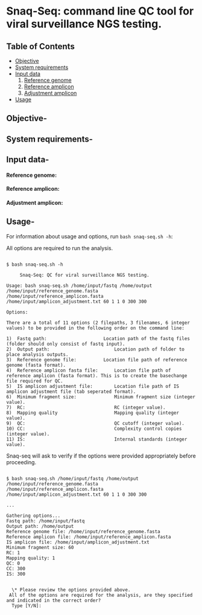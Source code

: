 # Snaq-Seq: command line QC tool for viral surveillance NGS testing. 

Table of Contents
-----------------
- [Objective](#objective)
- [System requirements](#requirements)
- [Input data](#data)
  1. [Reference genome](#reference-genome)
  2. [Reference amplicon](#reference-amplicon)
  3. [Adjustment amplicon](#adjustment-amplicon)
- [Usage](#usage-options)

## <a name="objective"></a> Objective-

## <a name="requirements"></a> System requirements-

## <a name="data"></a> Input data-

#### Reference genome:

#### Reference amplicon:

#### Adjustment amplicon:


## <a name="usage-options"></a> Usage-

For information about usage and options, run ```bash snaq-seq.sh -h```: 

All options are required to run the analysis.

```

$ bash snaq-seq.sh -h 

     Snaq-Seq: QC for viral surveillance NGS testing.     

Usage: bash snaq-seq.sh /home/input/fastq /home/output /home/input/reference_genome.fasta /home/input/reference_amplicon.fasta /home/input/amplicon_adjustment.txt 60 1 1 0 300 300

Options:

There are a total of 11 options (2 filepaths, 3 filenames, 6 integer values) to be provided in the following order on the command line:
 
1)  Fastq path:                  	Location path of the fastq files (folder should only consist of fastq input).
2)  Output path:                        Location path of folder to place analysis outputs.
3)  Reference genome file:       	Location file path of reference genome (fasta format).
4)  Reference amplicon fasta file:      Location file path of reference amplicon (fasta format). This is to create the basechange file required for QC.
5)  IS amplicon adjustment file:        Location file path of IS amplicon adjustment file (tab seperated format).
6)  Minimum fragment size:              Minimum fragment size (integer value).
7)  RC:                                 RC (integer value).
8)  Mapping quality                     Mapping quality (integer value).
9)  QC:                                 QC cutoff (integer value).
10) CC:                                 Complexity control copies (integer value).
11) IS:                                 Internal standards (integer value).
```

Snaq-seq will ask to verify if the options were provided appropriately before proceeding.

```

$ bash snaq-seq.sh /home/input/fastq /home/output /home/input/reference_genome.fasta /home/input/reference_amplicon.fasta /home/input/amplicon_adjustment.txt 60 1 1 0 300 300

... 

Gathering options... 
Fastq path: /home/input/fastq
Output path: /home/output
Reference genome file: /home/input/reference_genome.fasta
Reference amplicon file: /home/input/reference_amplicon.fasta
IS amplicon file: /home/input/amplicon_adjustment.txt
Minimum fragment size: 60
RC: 1
Mapping quality: 1
QC: 0
CC: 300
IS: 300 


  \* Please review the options provided above. 
 All of the options are required for the analysis, are they specified and indicated in the correct order? 
  Type [Y/N]: 
```
